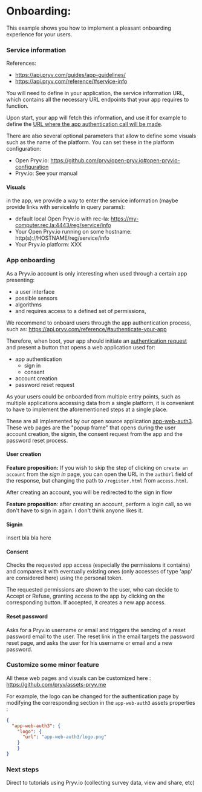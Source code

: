 # Onboarding:

This example shows you how to implement a pleasant onboarding experience for your users.

### Service information

References:

- https://api.pryv.com/guides/app-guidelines/
- https://api.pryv.com/reference/#service-info

You will need to define in your application, the service information URL, which contains all the necessary URL endpoints that your app requires to function.

Upon start, your app will fetch this information, and use it for example to define the [URL where the app authentication call will be made](https://api.pryv.com/reference/#auth-request).

There are also several optional parameters that allow to define some visuals such as the name of the platform. You can set these in the platform configuration:

- Open Pryv.io: https://github.com/pryv/open-pryv.io#open-pryvio-configuration
- Pryv.io: See your manual

#### Visuals

in the app, we provide a way to enter the service information (maybe provide links with serviceInfo in query params):

- default local Open Pryv.io with rec-la: https://my-computer.rec.la:4443/reg/service/info
- Your Open Pryv.io running on some hostname: http(s)://HOSTNAME/reg/service/info
- Your Pryv.io platform: XXX

### App onboarding

As a Pryv.io account is only interesting when used through a certain app presenting:

- a user interface
- possible sensors
- algorithms
- and requires access to a defined set of permissions,

We recommend to onboard users through the app authentication process, such as: https://api.pryv.com/reference/#authenticate-your-app

Therefore, when boot, your app should initiate an [authentication request](https://api.pryv.com/reference/#auth-request) and present a button that opens a web application used for:

- app authentication
  - sign in
  - consent
- account creation
- password reset request

As your users could be onboarded from multiple entry points, such as multiple applications accessing data from a single platform, it is convenient to have to implement the aforementioned steps at a single place.

These are all implemented by our open source application [app-web-auth3](https://github.com/pryv/app-web-auth3). 
These web pages are the "popup frame" that opens during the user account creation, the signin, the consent request from the app and the password reset process.

#### User creation

**Feature proposition:** If you wish to skip the step of clicking on `create an account` from the *sign in* page, you can open the URL in the `authUrl` field of the response, but changing the path to `/register.html` from `access.html`.

After creating an account, you will be redirected to the sign in flow

**Feature proposition**: after creating an account, perform a login call, so we don't have to sign in again. I don't think anyone likes it.

#### Signin

insert bla bla here

#### Consent 

Checks the requested app access (especially the permissions it contains) and compares it with eventually existing ones (only accesses of type 'app' are considered here) using the personal token.

The requested permissions are shown to the user, who can decide to Accept or Refuse, granting access to the app by clicking on the corresponding button. If accepted, it creates a new app access.

#### Reset password 

Asks for a Pryv.io username or email and triggers the sending of a reset password email to the user.
The reset link in the email targets the password reset page, and asks the user for his username or email and a new password.

### Customize some minor feature

All these web pages and visuals can be customized here : https://github.com/pryv/assets-pryv.me

For example, the logo can be changed for the authentication page by modifying the corresponding section in the `app-web-auth3` assets properties :

```json
{ 
  "app-web-auth3": {
    "logo": {
      "url": "app-web-auth3/logo.png"
    }
	}
}
```
### Next steps

Direct to tutorials using Pryv.io (collecting survey data, view and share, etc)

